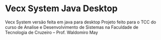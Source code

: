 # Vecx System Java Desktop
Vecx System versão feita em java para desktop
Projeto feito para o TCC do curso de Analise e Desenvolvimento de Sistemas na Faculdade de Tecnologia de Cruzeiro – Prof. Waldomiro May
